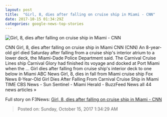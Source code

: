 ```yaml
---
layout: post
title:  "Girl, 8, dies after falling on cruise ship in Miami - CNN"
date: 2017-10-15 01:34:29Z
categories: google-news-top-stories
---
```


![Girl, 8, dies after falling on cruise ship in Miami - CNN](http://cdn.cnn.com/cnnnext/dam/assets/171014203905-carnival-glory-cruise-ship-restricted-super-tease.jpg)

CNN Girl, 8, dies after falling on cruise ship in Miami CNN (CNN) An 8-year-old girl died Saturday after falling from a cruise ship's interior atrium to a lower deck, the Miami-Dade Police Department said. The Carnival Cruise Lines ship Carnival Glory had finished its voyage and docked at Port Miami when the ... Girl dies after falling from cruise ship's interior deck to one below in Miami ABC News Girl, 8, dies in fall from Miami cruise ship Fox News 8-Year-Old Girl Dies After Falling From Carnival Cruise Ship in Miami TIME CBS News - Sun Sentinel - Miami Herald - BuzzFeed News all 44 news articles »


Full story on F3News: [Girl, 8, dies after falling on cruise ship in Miami - CNN](http://www.f3nws.com/n/ZNZqQG)

> Posted on: Sunday, October 15, 2017 1:34:29 AM
